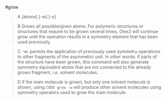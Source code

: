 #grow

>A [atoms] [-w] [-s]

>B Grows all possible/given atoms. For polymeric structures or structures that require to be grown several times, Olex2 will continue grow until the operation results in a symmetry element that has been used previously.

>C -w: permits the application of previously used symmetry operations to other fragments of the asymmetric unit. In other words: if parts of the structure have been grown, this command will also generate symmetry equivalent atoms that are not connected to the already grown fragment, i.e. solvent molecules.

>D If the main molecule is grown, but only one solvent molecule is shown, using `CODE grow -w` will produce other solvent molecules using symmetry operators used to grow the main molecule.
